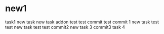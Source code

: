 # new1
task1
new task
new task
addon
test
test commit
test commit 1
new task
test test
new task
test test
commit2
new task 3
commit3
task 4
